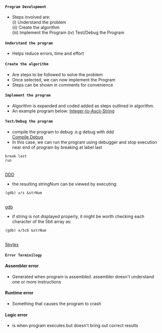 #### `Program Development`
- Steps involved are:<br>
(i) Understand the problem<br>
(ii) Create the algorithm<br>
(iii) Implement the Program
(iv) Test/Debug the Program<br>

#### `Understand the program`
- Helps reduce errors, time and effort

#### `Create the algorithm`
- Are steps to be followed to solve the problem
- Once selected, we can now implement the Program
- Steps can be shown in comments for convenience

#### `Implement the program`
- Algorithm is expanded and coded added as steps outlined in algorithm.
- An example program below:
<t>[Integer-to-Ascii-String](int2ascii.asm)

#### `Test/Debug the program`
- compile the program to debug .e.g debug with ddd<br>
 [Compile,Debug](./debug.png)
- In this case, we can run the program using debugger and stop execution near end of program by breaking at label last<br>
```
break last
run
```
<br>[DDD](./ddd.png)
- the resulting stringNum can be viewed by executing:<br>
```
(gdb) x/s &strNum
```
<br>[gdb](./gdb.png)
- if string is not displayed properly, it might be worth checking each character of the 5bit array as:<br>
```
(gdb) x/5cb &strNum
```
<br>[5bytes](./5bytes.png)

#### `Error Terminilogy`
#### Assembler error
- Generated when program is assembled. assembler doesn't understand one or more instructions
#### Runtime error
- Something that causes the program to crash
#### Logic error
- is when program executes but doesn't bring out correct results
